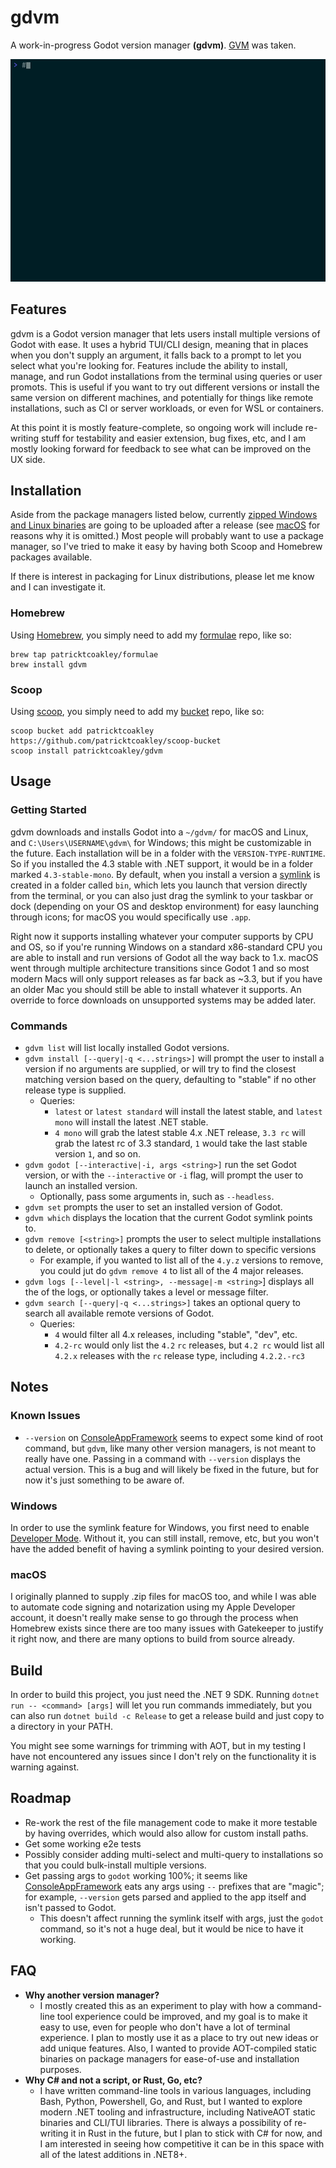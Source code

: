 # gdvm

A work-in-progress Godot version manager **(gdvm)**. [GVM](https://github.com/moovweb/gvm) was taken.

![sizzler](./assets/gdvm.gif)

## Features

gdvm is a Godot version manager that lets users install multiple versions of Godot with ease. It uses a hybrid TUI/CLI design, 
meaning that in places when you don't supply an argument, it falls back to a prompt to let you select what you're looking for. 
Features include the ability to install, manage, and run Godot installations from the terminal using queries or user promots. 
This is useful if you want to try out different versions or install the same version on different machines, and potentially 
for things like remote installations, such as CI or server workloads, or even for WSL or containers. 

At this point it is mostly feature-complete, so ongoing work will include re-writing stuff for testability and easier extension,
bug fixes, etc, and I am mostly looking forward for feedback to see what can be improved on the UX side.

## Installation

Aside from the package managers listed below, currently [zipped Windows and Linux binaries](https://github.com/patricktcoakley/gdvm/releases) are going to be uploaded after 
a release (see [macOS](#macos) for reasons why it is omitted.) Most people will probably want to use a package manager, 
so I've tried to make it easy by having both Scoop and Homebrew packages available. 

If there is interest in packaging for Linux distributions, please let me know and I can investigate it.

### Homebrew

Using [Homebrew](https://brew.sh), you simply need to add my [formulae](https://github.com/patricktcoakley/homebrew-forumlae) repo, like so:
```shell
brew tap patricktcoakley/formulae
brew install gdvm
```

### Scoop

Using [scoop](https://scoop.sh), you simply need to add my [bucket](https://github.com/patricktcoakley/scoop-bucket) repo, like so:

```shell
scoop bucket add patricktcoakley https://github.com/patricktcoakley/scoop-bucket
scoop install patricktcoakley/gdvm
```

## Usage

### Getting Started

gdvm downloads and installs Godot into a `~/gdvm/` for macOS and Linux, and `C:\Users\USERNAME\gdvm\` for Windows; this might be customizable in the future.
Each installation will be in a folder with the `VERSION-TYPE-RUNTIME`. So if you installed the 4.3 stable with .NET support, it would be in a folder marked 
`4.3-stable-mono`. By default, when you install a version a [symlink](https://en.wikipedia.org/wiki/Symbolic_link) is created in a folder called `bin`, which 
lets you launch that version directly from the terminal, or you can also just drag the symlink to your taskbar or dock (depending on your OS and desktop environment)
for easy launching through icons; for macOS you would specifically use `.app`. 

Right now it supports installing whatever your computer supports by CPU and OS, so if you're running Windows on a standard x86-standard CPU you are able to install 
and run versions of Godot all the way back to 1.x. macOS went through multiple architecture transitions since Godot 1 and so most modern Macs will only support releases
as far back as ~3.3, but if you have an older Mac you should still be able to install whatever it supports. An override to force downloads on unsupported systems
may be added later.

### Commands

- `gdvm list`  will list locally installed Godot versions.
- `gdvm install [--query|-q <...strings>]` will prompt the user to install a version if no arguments are supplied, or will
  try to find the closest matching version based on the query, defaulting to "stable" if no other release type is supplied. 
  - Queries:
    - `latest` or `latest standard` will install the latest stable, and `latest mono` will install the latest .NET stable.        
    - `4 mono` will grab the latest stable 4.x .NET release, `3.3 rc` will grab the latest rc of 3.3 standard, `1` would take the last stable version `1`, and so on.
- `gdvm godot [--interactive|-i, args <string>]` run the set Godot version, or with the `--interactive` or `-i` flag, will prompt the user to launch an installed version.
  - Optionally, pass some arguments in, such as `--headless`.
- `gdvm set` prompts the user to set an installed version of Godot.
- `gdvm which` displays the location that the current Godot symlink points to.
- `gdvm remove [<string>]` prompts the user to select multiple installations to delete, or optionally takes a query to filter down to specific versions
  - For example, if you wanted to list all of the `4.y.z` versions to remove, you could jut do `gdvm remove 4` to list all of the 4 major releases.
- `gdvm logs [--level|-l <string>, --message|-m <string>`] displays all the of the logs, or optionally takes a level or message filter.
- `gdvm search [--query|-q <...strings>]` takes an optional query to search all available remote versions of Godot.
  - Queries:
    - `4` would filter all 4.x releases, including "stable", "dev", etc. 
    - `4.2-rc` would only list the `4.2` `rc` releases, but `4.2 rc` would list all `4.2.x` releases with the `rc` release type, including `4.2.2.-rc3`

## Notes

### Known Issues

- `--version` on [ConsoleAppFramework](https://github.com/Cysharp/ConsoleAppFramework) seems to expect some kind of root command,
  but `gdvm`, like many other version managers, is not meant to really have one. Passing in a command with `--version` displays the actual version. 
  This is a bug and will likely be fixed in the future, but for now it's just something to be aware of.

### Windows

In order to use the symlink feature for Windows, you first need to enable [Developer Mode](https://learn.microsoft.com/en-us/windows/apps/get-started/enable-your-device-for-development). 
Without it, you can still install, remove, etc, but you won't have the added benefit of having a symlink pointing to your desired version.

### macOS

I originally planned to supply .zip files for macOS too, and while I was able to automate code signing and notarization using my Apple Developer account,
it doesn't really make sense to go through the process when Homebrew exists since there are too many issues with Gatekeeper to justify it right now, 
and there are many options to build from source already. 

## Build

In order to build this project, you just need the .NET 9 SDK. Running `dotnet run -- <command> [args]` will let you run
commands immediately, but you can also run `dotnet build -c Release` to get a release build and just copy to a
directory in your PATH.

You might see some warnings for trimming with AOT, but in my testing I have not encountered any issues since I don't rely
on the functionality it is warning against.

## Roadmap
- Re-work the rest of the file management code to make it more testable by having overrides, which would also allow for custom install paths.
- Get some working e2e tests
- Possibly consider adding multi-select and multi-query to installations so that you could bulk-install multiple versions.
- Get passing args to `godot` working 100%; it seems like [ConsoleAppFramework](https://github.com/Cysharp/ConsoleAppFramework) 
  eats any args using `--` prefixes that are "magic"; for example, `--version` gets parsed and applied to the app itself and isn't passed to Godot.
  - This doesn't affect running the symlink itself with args, just the `godot` command, so it's not a huge deal, but it would be nice to have it working.

## FAQ

- **Why another version manager?**
  - I mostly created this as an experiment to play with how a command-line tool experience could be improved, and my
    goal is to make it easy to use, even for people who don't have a lot of terminal experience. I plan to mostly use it
    as a place to try out new ideas or add unique features. Also, I wanted to provide AOT-compiled static binaries on
    package managers for ease-of-use and installation purposes.
- **Why C# and not a script, or Rust, Go, etc?**
  - I have written command-line tools in various languages, including Bash, Python, Powershell, Go, and Rust, 
    but I wanted to explore modern .NET tooling and infrastructure, including NativeAOT static binaries and CLI/TUI libraries. 
    There is always a possibility of re-writing it in Rust in the future, but I plan to stick with C# for now, and I am 
    interested in seeing how competitive it can be in this space with all of the latest additions in .NET8+.
